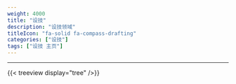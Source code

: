 ```yaml
---
weight: 4000
title: "设技"
description: "设技领域"
titleIcon: "fa-solid fa-compass-drafting"
categories: ["设技"]
tags: ["设技 主页"]
---
```


---

{{< treeview
  display="tree"
/>}}
